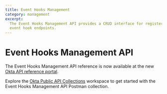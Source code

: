 ```yaml
---
title: Event Hooks Management
category: management
excerpt:
  The Event Hooks Management API provides a CRUD interface for registering
  event hook endpoints.
---
```


# Event Hooks Management API

The Event Hooks Management API reference is now available at the new [Okta API reference portal](https://developer.okta.com/docs/api/openapi/okta-management/management/tag/EventHook/#tag/EventHook).

Explore the [Okta Public API Collections](https://www.postman.com/okta-eng/workspace/okta-public-api-collections/overview) workspace to get started with the Event Hooks Management API Postman collection.

<!--

For general information on event hooks and how to create and use them, see [Event hooks](/docs/concepts/event-hooks/). The following documentation is only for the management API, which provides a CRUD interface for registering event hooks.

For a step-by-step guide on implementing an example event hook, see the [Event hook](/docs/guides/event-hook-implementation/) guide.

## Get started

Explore the event hooks API: [![Run in Postman](https://run.pstmn.io/button.svg)](https://app.getpostman.com/run-collection/2fdf75c2fb3319ef5e73)

## Event hook operations

### Create event hook

<ApiOperation method="post" url="/api/v1/eventHooks" />

Registers a new event hook to your organization in `ACTIVE` status. You need to pass an [Event Hook object](#event-hook-object) in the JSON payload of your request. That object represents the set of required information about the event hook you are registering, including:

 - The URI of your external service endpoint.
 - The [events](#supported-events-for-subscription) in Okta you want to subscribe to.

Additionally, the object lets you specify a secret API key that you want Okta to pass to your external service endpoint (so that your external service can check for its presence as a security measure).

Note that the API key you set here is unrelated to the Okta API token you must supply when making calls to Okta APIs.

Optionally, you can specify extra headers that you wish Okta to pass to your external service with each call.

Your external service's endpoint needs to be a valid HTTPS endpoint, where the URI you specify should always begin with `https://`.

##### Request parameters

| Parameter   | Description                                                                                | Param Type | DataType                                  | Required |
|-------------|--------------------------------------------------------------------------------------------|------------|-------------------------------------------|----------|
| Event Hook | A valid Event Hook object that specifies the details of the event hook that you are registering | Body       | [Event Hook object](#event-hook-object) | TRUE     |

##### Response parameters

The response is an [Event Hook object](#event-hook-object) that represents the event hook that was registered. The `id` property returned in the response serves as the unique ID for the registered event hook, which you can specify when invoking other CRUD operations.

##### Request example

```bash
curl -v -X POST \
-H "Accept: application/json" \
-H "Content-Type: application/json" \
-H "Authorization: SSWS ${api_token}" \
-d '{
    "name" : "My Test Event Hook",
    "events" : {
        "type" : "EVENT_TYPE",
        "items" : [
            "user.lifecycle.create",
            "user.lifecycle.activate"
        ],
        "filter" : null
    },
    "channel" : {
        "type" : "HTTP",
        "version" : "1.0.0",
        "config" : {
            "uri" : "https://www.example.com/eventHooks",
            "headers" : [
                {
                    "key" : "X-Other-Header",
                    "value" : "some-other-value"
                }
            ],
            "authScheme" : {
                "type" : "HEADER",
                "key" : "Authorization",
                "value" : "${api-key}"
            }
        }
    }
}' "https://${yourOktaDomain}/api/v1/eventHooks"
```

> **Note:** `X-Other-Header` is an example of an additional optional header, with its value specified as `some-other-value`. For each optional header, you choose the name and value you wish Okta to pass to your external service.

##### Response example

```json
{
    "id": "whor0dvWvbMQJHZCM0g3",
    "name" : "My Test Event Hook",
    "status": "ACTIVE",
    "verificationStatus": "UNVERIFIED",
    "events" : {
        "type" : "EVENT_TYPE",
        "items" : [
            "user.lifecycle.create",
            "user.lifecycle.activate"
        ],
        "filter": null
    },
    "channel" : {
        "type" : "HTTP",
        "version" : "1.0.0",
        "config" : {
            "uri" : "https://www.example.com/eventHooks",
            "method" : "POST",
            "headers" : [
                {
                    "key" : "X-Other-Header",
                    "value" : "some-other-value"
                }
            ],
            "authScheme" : {
                "type" : "HEADER",
                "key" : "Authorization"
            }
        }
    },
    "created": "2018-05-15T01:23:08.000Z",
    "lastUpdated": "2018-05-15T01:23:08.000Z"
}
```

> **Note:** The `channel.authScheme.value` property is not returned in the response. You set it in your request, but it is not exposed in any responses.

### Get event hook

<ApiOperation method="get" url="/api/v1/eventHooks/${id}" />

##### Request parameters

| Parameter | Description             | Param Type | DataType | Required |
|-----------|-------------------------|------------|----------|----------|
| `id`      | A valid event hook ID | Path       | String   | TRUE     |

##### Response parameters

The response is an [Event Hook object](#event-hook-object) that represents the registered event hook that matches the `id` you specified.

##### Request example

```bash
curl -v -X GET \
-H "Authorization: SSWS ${api_token}" \
"https://${yourOktaDomain}/api/v1/eventHooks/${id}"
```

##### Response example

```json
{
    "id": "whor0dvWvbMQJHZCM0g3",
    "name" : "My Test Event Hook",
    "status": "ACTIVE",
    "verificationStatus": "UNVERIFIED",
    "events" : {
        "type" : "EVENT_TYPE",
        "items" : [
            "user.lifecycle.create",
            "user.lifecycle.activate"
        ],
        "filter" : null
    },
    "channel" : {
        "type" : "HTTP",
        "version" : "1.0.0",
        "config" : {
            "uri" : "https://www.example.com/eventHooks",
            "method" : "POST",
            "headers" : [
                {
                    "key" : "X-Other-Header",
                    "value" : "some-other-value"
                }
            ],
            "authScheme" : {
                "type" : "HEADER",
                "key" : "Authorization"
            }
        }
    },
    "created": "2018-05-15T01:23:08.000Z",
    "lastUpdated": "2018-05-15T01:23:08.000Z"
}
```

### List event hooks

<ApiOperation method="get" url="/api/v1/eventHooks" />

Returns a list of registered event hooks

##### Request example

```bash
curl -v -X GET \
-H "Authorization: SSWS ${api_token}" \
"https://${yourOktaDomain}/api/v1/eventHooks"
```

##### Response example

```json
[
  {
    "id": "whor0dvWvbMQJHZCM0g3",
    "name" : "My Test Event Hook",
    "status": "ACTIVE",
    "verificationStatus": "UNVERIFIED",
    "events" : {
        "type" : "EVENT_TYPE",
        "items" : [
            "user.lifecycle.create",
            "user.lifecycle.activate"
        ],
        "filter" : null
    },
    "channel" : {
        "type" : "HTTP",
        "version" : "1.0.0",
        "config" : {
            "uri" : "https://www.example.com/eventHooks",
            "method" : "POST",
            "headers" : [
                {
                    "key" : "X-Other-Header",
                    "value" : "some-other-value"
                }
            ],
            "authScheme" : {
                "type" : "HEADER",
                "key" : "Authorization"
            }
        }
    },
    "created": "2018-05-15T01:23:08.000Z",
    "lastUpdated": "2018-05-15T01:23:08.000Z"
  }
]
```

### Update event hook

<ApiOperation method="put" url="/api/v1/eventHooks/${id}" />

##### Request parameters

| Parameter  | Description                                                                   | Param Type | DataType                                  | Required |
|------------|-------------------------------------------------------------------------------|------------|-------------------------------------------|----------|
| eventHook | An `eventHook` object that represents the updated properties that you want to apply | Body       | [Event Hook Object](#event-hook-object) | TRUE     |
| id         | The ID of the event hook that you want to update                                 | Path       | String                                    | TRUE     |

The submitted event hook properties replace the existing properties after passing validation. Note that some properties are immutable and cannot be updated. Refer to the description of each property in the [Event Hook object](#event-hook-object) table for information.

##### Response parameters

The response is an [Event Hook object](#event-hook-object) that represents the updated event hook.

##### Request example

```bash
curl -v -X PUT \
-H "Accept: application/json" \
-H "Content-Type: application/json" \
-H "Authorization: SSWS ${api_token}" \
-d '{
    "name" : "My Test Event Hook Updated",
    "events" : {
        "type" : "EVENT_TYPE",
        "items" : [
            "user.lifecycle.create",
            "user.lifecycle.activate",
            "user.lifecycle.deactivate"
        ],
        "filter" : null
    },
    "channel" : {
        "type" : "HTTP",
        "version" : "1.0.0",
        "config" : {
            "uri" : "https://www.example.com/eventHooks",
            "headers" : [
                {
                    "key" : "X-Other-Header",
                    "value" : "some-other-value-updated"
                }
            ],
            "authScheme" : {
                "type" : "HEADER",
                "key" : "Authorization",
                "value" : "${api-key-updated}"
            }
        }
    }
}' "https://${yourOktaDomain}/api/v1/eventHooks/${id}"
```

##### Response example

```json
{
    "id": "whor0dvWvbMQJHZCM0g3",
    "name" : "My Test Event Hook Updated",
    "status": "ACTIVE",
    "verificationStatus": "UNVERIFIED",
    "events" : {
        "type" : "EVENT_TYPE",
        "items" : [
            "user.lifecycle.create",
            "user.lifecycle.activate",
            "user.lifecycle.deactivate"
        ],
        "filter" : null
    },
    "channel" : {
        "type" : "HTTP",
        "version" : "1.0.0",
        "config" : {
            "uri" : "https://www.example.com/eventHooks",
            "method" : "POST",
            "headers" : [
                {
                    "key" : "X-Other-Header",
                    "value" : "some-other-value-updated"
                }
            ],
            "authScheme" : {
                "type" : "HEADER",
                "key" : "Authorization"
            }
        }
    },
    "created": "2018-05-15T01:23:08.000Z",
    "lastUpdated": "2018-05-15T01:23:08.000Z"
}
```

> **Note:** Updating the `channel` property requires you to verify an event hook again.

### Verify event hook

<ApiOperation method="post" url="/api/v1/eventHooks/${id}/lifecycle/verify" />

| Parameter                       | Description                                            | Param Type | DataType | Required |
|---------------------------------|--------------------------------------------------------|------------|----------|----------|
| id                                   | ID of the event hook to verify                                                | Path       | String   | TRUE     |

Verifies that the event hook matches the provided `eventHookId`. Your endpoint needs to be able to correctly send back information to Okta in JSON format, so that endpoint ownership can be verified. See [Event hooks](/docs/concepts/event-hooks/).

Only `ACTIVE` and `VERIFIED` event hooks can receive events from Okta.

A timeout of three seconds is enforced on all outbound requests, with one retry in the event of a timeout or an error response from the remote system. If a successful response has not been received after that, a 400 error is returned with more information about what failed.

##### Request example

```bash
curl -v -X POST \
-H "Authorization: SSWS ${api_token}" \
"https://${yourOktaDomain}/api/v1/eventHooks/${id}/lifecycle/verify"
```

##### Response example

```json
{
    "id": "whor0dvWvbMQJHZCM0g3",
    "name" : "My Test Event Hook",
    "status": "ACTIVE",
    "verificationStatus": "VERIFIED",
    "events" : {
        "type" : "EVENT_TYPE",
        "items" : [
            "user.lifecycle.create",
            "user.lifecycle.activate"
        ],
        "filter" : null
    },
    "channel" : {
        "type" : "HTTP",
        "version" : "1.0.0",
        "config" : {
            "uri" : "https://www.example.com/eventHooks",
            "method" : "POST",
            "headers" : [
                {
                    "key" : "X-Other-Header",
                    "value" : "some-other-value"
                }
            ],
            "authScheme" : {
                "type" : "HEADER",
                "key" : "Authorization"
            }
        }
    },
    "created": "2018-05-15T01:23:08.000Z",
    "lastUpdated": "2018-05-15T01:23:08.000Z"
}

```

### Activate event hook

<ApiOperation method="post" url="/api/v1/eventHooks/${id}/lifecycle/activate" />

##### Request parameters

| Parameter | Description                          | Param Type | DataType | Required |
|-----------|--------------------------------------|------------|----------|----------|
| `id`      | The ID of the event hook to activate| Path       | String   | TRUE     |

Activates the event hook that matches the provided `id`

##### Response parameters

The response is an [Event Hook object](#event-hook-object) that represents the activated event hook.

##### Request example

```bash
curl -v -X POST \
-H "Authorization: SSWS ${api_token}" \
"https://${yourOktaDomain}/api/v1/eventHooks/${id}/lifecycle/activate"
```

##### Response example

```json
{
    "id": "whor0dvWvbMQJHZCM0g3",
    "name" : "My Test Event Hook",
    "status": "ACTIVE",
    "verificationStatus": "VERIFIED",
    "events" : {
        "type" : "EVENT_TYPE",
        "items" : [
            "user.lifecycle.create",
            "user.lifecycle.activate"
        ],
        "filter" : null
    },
    "channel" : {
        "type" : "HTTP",
        "version" : "1.0.0",
        "config" : {
            "uri" : "https://www.example.com/eventHooks",
            "method" : "POST",
            "headers" : [
                {
                    "key" : "X-Other-Header",
                    "value" : "some-other-value"
                }
            ],
            "authScheme" : {
                "type" : "HEADER",
                "key" : "Authorization"
            }
        }
    },
    "created": "2018-05-15T01:23:08.000Z",
    "lastUpdated": "2018-05-15T01:23:08.000Z"
}
```

### Deactivate event hook

<ApiOperation method="post" url="/api/v1/eventHooks/${id}/lifecycle/deactivate" />

##### Request parameters

| Parameter | Description                          | Param Type | DataType | Required |
|-----------|--------------------------------------|------------|----------|----------|
| `id`      | The ID of the event hook to deactivate| Path       | String   | TRUE     |

Deactivates the event hook that matches the provided `id`

##### Response parameters

The response is an [Event Hook object](#event-hook-object) that represents the deactivated event hook.

##### Request example

```bash
curl -v -X POST \
-H "Authorization: SSWS ${api_token}" \
"https://${yourOktaDomain}/api/v1/eventHooks/${id}/lifecycle/deactivate"
```

##### Response example

```json
{
    "id": "whor0dvWvbMQJHZCM0g3",
    "name" : "My Test Event Hook",
    "status": "INACTIVE",
    "verificationStatus": "VERIFIED",
    "events" : {
        "type" : "EVENT_TYPE",
        "items" : [
            "user.lifecycle.create",
            "user.lifecycle.activate"
        ],
        "filter" : null
    },
    "channel" : {
        "type" : "HTTP",
        "version" : "1.0.0",
        "config" : {
            "uri" : "https://www.example.com/eventHooks",
            "method" : "POST",
            "headers" : [
                {
                    "key" : "X-Other-Header",
                    "value" : "some-other-value"
                }
            ],
            "authScheme" : {
                "type" : "HEADER",
                "key" : "Authorization"
            }
        }
    },
    "created": "2018-05-15T01:23:08.000Z",
    "lastUpdated": "2018-05-15T01:23:08.000Z"
}
```

### Delete event hook

<ApiOperation method="delete" url="/api/v1/eventHooks/${id}" />

##### Request parameters

| Parameter | Description                          | Param Type | DataType | Required |
|-----------|--------------------------------------|------------|----------|----------|
| `id`      | The ID of the event hook to delete | Path       | String   | TRUE     |

Deletes the event hook that matches the provided `id`. Once deleted, the event hook is unrecoverable. As a safety precaution, only event hooks with a status of `INACTIVE` are eligible for deletion.

##### Response parameters

All responses return a 204 status with no content.

##### Request example

```bash
curl -v -X DELETE \
-H "Authorization: SSWS ${api_token}" \
"https://${yourOktaDomain}/api/v1/eventHooks/${id}"
```

##### Response example

204 with no content

## Event Hook object

| Property       | Description                                                                                       | DataType                          | Nullable | Unique | ReadOnly | Validation                                        |
|----------------|---------------------------------------------------------------------------------------------------|-----------------------------------|----------|--------|----------|---------------------------------------------------|
| channel object | Properties of the communications channel used to contact your external service                   | [Channel object](#channel-object) | FALSE    | FALSE  | FALSE    | Validation is determined by the specific channel. |
| created        | Date of event hook creation                                                                   | String (Date)                     | TRUE     | FALSE  | TRUE     | System assigned                                          |
| events           | Events subscribed by this hook                                                                 | [Events object](#events-object)                            | FALSE    | TRUE   | FALSE    | Validation is determined by the specific event object type.   |
| id             | Unique key for the event hook                                                                  | String                            | FALSE    | TRUE   | TRUE     | System assigned                                          |
| lastUpdated    | Date of event hook update                                                                      | String (Date)                     | TRUE     | FALSE  | TRUE     | System assigned                                          |
| name           | Display name for the event hook                                                                 | String                            | FALSE    | TRUE   | FALSE    | Must be between one and 255 characters in length   |
| status         | Status of the event hook. `INACTIVE` doesn't receive any events.                                       | String                            | FALSE    | FALSE  | FALSE    | System assigned. Will be either `ACTIVE` or `INACTIVE`.            |
| verificationStatus         | Verification status of the event hook. `UNVERIFIED` will not receive any events.                                       | String                            | FALSE    | FALSE  | FALSE    | System assigned. Will be either `VERIFIED` or `UNVERIFIED`.            |

```json
{
    "name" : "My Test Event Hook",
    "status" : "ACTIVE",
    "verificationStatus" : "VERIFIED",
    "events" : {
        "type" : "EVENT_TYPE",
        "items" : [
            "user.lifecycle.create",
            "user.lifecycle.activate"
        ],
        "filter" : null
    },
    "channel" : {
        "type" : "HTTP",
        "version" : "1.0.0",
        "config" : {
            "uri" : "https://www.example.com/eventHooks",
            "headers" : [
                {
                    "key" : "X-Other-Header",
                    "value" : "some-other-value"
                }
            ],
            "authScheme" : {
                "type" : "HEADER",
                "key" : "Authorization",
                "value" : "${api-key}"
            }
        }
    },
    "created": "2018-05-15T01:23:08.000Z",
    "lastUpdated": "2018-05-15T01:23:08.000Z"
}
```

### Channel object

| Property       | Description                                                                                         | DataType                            | Nullable   | Unique   | ReadOnly   | Validation                                        |
| -------------- | --------------------------------------------------------------------------------------------------- | ----------------------------------- | ---------- | -------- | ---------- | ------------------------------------------------- |
| config | Properties of the communications channel used to contact your external service                     | [Channel Config object](#config-object)   | FALSE      | FALSE    | FALSE      | Validation is determined by the specific channel. |
| type           | The channel type. Currently the only supported type is `HTTP`.   | string                      | FALSE      | FALSE    | TRUE       | Must match a valid channel type            |
| version        | Version of the channel. The currently-supported version is "1.0.0".                                 | String                              | FALSE      | FALSE    | TRUE       | Must match a valid version number                |

### Config object

| Property   | Description                                                                                                | DataType                                | Required | Unique | ReadOnly | Validation                                                                                                             |
|------------|------------------------------------------------------------------------------------------------------------|-----------------------------------------|----------|--------|----------|------------------------------------------------------------------------------------------------------------------------|
| authScheme | The authentication scheme to use for this request                                                          | [AuthScheme object](#authscheme-object) | FALSE    | FALSE  | FALSE    | Valid `authscheme` object                                                                                             |
| headers    | Optional list of key/value pairs for headers that should be sent with the request to the external service | JSON Object                             | FALSE    | FALSE  | FALSE    | Some reserved headers, such as `Accept`, are disallowed.                                                               |
| uri        | External service endpoint to call to execute the event hook handler                                       | String                                  | TRUE     | FALSE  | TRUE     | Must begin with `https://`. Maximum length 1024 characters. No white space allowed. The URI must be reachable by Okta. |

### AuthScheme object

| Property | Description                                                                                                                                                                                 | DataType | Required | ReadOnly |
|----------|---------------------------------------------------------------------------------------------------------------------------------------------------------------------------------------------|----------|----------|----------|
| key      | The header name for the authorization header                                                                                                                                               | String   | TRUE     | FALSE    |
| type     | The authentication scheme type. Currently the only supported type is `HEADER`.                                                                                                              | String   | TRUE     | FALSE    |
| value    | The header value. This secret value is passed to your external service endpoint. Your external service can check for it as a security measure. | String   | TRUE     | TRUE     |

To use Basic Auth, set `type` to `HEADER`, `key` to `Authorization`, and `value` to the Base64-encoded string of "username:password". Ensure that you include the scheme (including the space) as part of the `value` parameter. For example, `Basic YWRtaW46c3VwZXJzZWNyZXQ=`. See [HTTP Basic Authentication](/books/api-security/authn/api-authentication-options/#http-basic-authentication).

### Events object

| Property | Description                                                                  | DataType | Required | ReadOnly |
|----------|------------------------------------------------------------------------------|----------|----------|----------|
| type     | The events object type. Currently the only supported type is `EVENT_TYPE`.   | String   | TRUE     | FALSE    |
| items    | The [event types](#supported-events-for-subscription) to subscribe to       | Array of String  | TRUE     | FALSE    |
| filter    | The filter defined on a specific event type    | [filter object](#filter-object)  | FALSE     | FALSE    |

##### Example of events object

```json

"events": {
            "type": "EVENT_TYPE",
            "items": [
                "user.session.end",
                "user.session.start"
            ],
            "filter": {
                "type": "EXPRESSION_LANGUAGE",
                "eventFilterMap": [
                    {
                        "event": "user.session.end",
                        "condition": {
                            "version": null,
                            "expression": "event.eventType eq 'Admin' && event.eventType ne 'Bob'"
                        }
                    }
                ]
            }
        }
```

#### Filter object

| Property | Description                                                                  | DataType | Required | ReadOnly |
|----------|------------------------------------------------------------------------------|----------|----------|----------|
| type     | The type of filter. Okta only supports `EXPRESSION_LANGUAGE`   | String   | TRUE     | TRUE   |
| eventFilterMap    | The object that maps the filter to the event type      | Array of [eventFilterMap objects](#event-filter-map-object)  | FALSE    | FALSE    |

#### Event filter map object

<ApiLifecycle access="ea" />

<EventHookEANote/>

Explore the event hooks API with filters: [![Run in Postman](https://run.pstmn.io/button.svg)](https://app.getpostman.com/run-collection/15901964-61517094-f0ed-45e9-982a-f7a6a2db1bab?action=collection%2Ffork&collection-url=entityId%3D15901964-61517094-f0ed-45e9-982a-f7a6a2db1bab%26entityType%3Dcollection%26workspaceId%3D9f1d6c8f-d027-4107-a5c5-20d963c2c9d8)

| Property | Description                                                                  | DataType | Required | ReadOnly |
|----------|------------------------------------------------------------------------------|----------|----------|----------|
| event    | The filtered event type   | String   | TRUE     | FALSE   |
| condition    | The object that defines the filter       | [condition object](#condition-object)  | TRUE    | FALSE    |

#### Condition object

| Property | Description                                                                  | DataType | Required | ReadOnly |
|----------|------------------------------------------------------------------------------|----------|----------|----------|
| version    | Internal field   | String   | TRUE     | TRUE   |
| expression   | The Okta Expression language statement that filters the event type    | String  | TRUE    | FALSE    |

## Supported events for subscription

When you register an event hook, you need to specify what events you want to subscribe to. To see the list of event types currently eligible for use in event hooks, use the [Event Types catalog](/docs/reference/api/event-types/#catalog) and search with the parameter `event-hook-eligible`. -->
